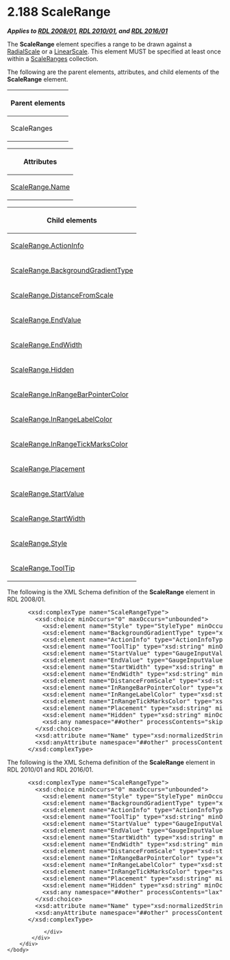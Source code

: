 <html dir="LTR" xmlns:mshelp="http://msdn.microsoft.com/mshelp" xmlns:ddue="http://ddue.schemas.microsoft.com/authoring/2003/5" xmlns:xlink="http://www.w3.org/1999/xlink" xmlns:tool="http://www.microsoft.com/tooltip">
    <head>
        <meta http-equiv="Content-Type" content="text/html; CHARSET=utf-8"></meta>
        <meta name="save" content="history"></meta>
        <title>2.188 ScaleRange</title>
        <xml>
            <mshelp:toctitle title="2.188 ScaleRange"></mshelp:toctitle>
            <mshelp:rltitle title="[MS-RDL]: ScaleRange"></mshelp:rltitle>
            <mshelp:keyword index="A" term="56ed5aad-f1b1-4463-a987-8f02cea49950"></mshelp:keyword>
            <mshelp:attr name="DCSext.ContentType" value="open specification"></mshelp:attr>
            <mshelp:attr name="AssetID" value="56ed5aad-f1b1-4463-a987-8f02cea49950"></mshelp:attr>
            <mshelp:attr name="TopicType" value="kbRef"></mshelp:attr>
            <mshelp:attr name="DCSext.Title" value="[MS-RDL]: ScaleRange" />
        </xml>
    </head>
    <body>
        <div id="header">
            <h1 class="heading">2.188 ScaleRange</h1>
        </div>
        <div id="mainSection">
            <div id="mainBody">
                <div id="allHistory" class="saveHistory"></div>
                <div id="sectionSection0" class="section" name="collapseableSection">
                    

<p><b><i>Applies to </i></b><a href="1e855f94-4617-47e4-b89e-0856c6cb420f.md"><b><i>RDL 2008/01</i></b></a><b><i>,
</i></b><a href="3428e690-a348-4ec7-8a6a-8efb42d2cdee.md"><b><i>RDL 2010/01</i></b></a><b><i>,
and </i></b><a href="52ce3983-2bfc-4e72-9359-42aaf5fe4509.md"><b><i>RDL 2016/01</i></b></a></p>

<p>The <b>ScaleRange</b> element specifies a range to be drawn
against a <a href="86468d9f-c561-4b50-a689-5dfccfde8495.md">RadialScale</a>
or a <a href="744f8b40-7ad5-4652-94a1-76ae5df59389.md">LinearScale</a>. This
element MUST be specified at least once within a <a href="7d058525-b290-415e-8635-97e1ca2cbe32.md">ScaleRanges</a> collection.</p>

<p>The following are the parent elements, attributes, and child
elements of the <b>ScaleRange</b> element.</p>

<table>
 <thead>
  <tr>
   <th>
   <p>Parent elements</p>
   </th>
  </tr>
 </thead>
 <tr>
  <td>
  <p>ScaleRanges</p>
  </td>
 </tr>
</table>

<p> </p>

<table>
 <thead>
  <tr>
   <th>
   <p>Attributes</p>
   </th>
  </tr>
 </thead>
 <tr>
  <td>
  <p><a href="805b6fc3-7fe0-4a2f-a878-5e181e8a9185.md">ScaleRange.Name</a></p>
  </td>
 </tr>
</table>

<p> </p>

<table>
 <thead>
  <tr>
   <th>
   <p>Child elements</p>
   </th>
  </tr>
 </thead>
 <tr>
  <td>
  <p><a href="c262e921-f1cb-4c18-ba58-f007b543078c.md">ScaleRange.ActionInfo</a>
  </p>
  </td>
 </tr>
 <tr>
  <td>
  <p><a href="011b50dd-ecef-4e2d-bd96-821619f99070.md">ScaleRange.BackgroundGradientType</a>
  </p>
  </td>
 </tr>
 <tr>
  <td>
  <p><a href="0c1b9bd5-194b-4b38-acf6-1a4668a33484.md">ScaleRange.DistanceFromScale</a>
  </p>
  </td>
 </tr>
 <tr>
  <td>
  <p><a href="e7472a12-6756-4b87-84a4-d04761e5a0a9.md">ScaleRange.EndValue</a>
  </p>
  </td>
 </tr>
 <tr>
  <td>
  <p><a href="318f81b9-03b5-4423-a819-63b51bbab467.md">ScaleRange.EndWidth</a>
  </p>
  </td>
 </tr>
 <tr>
  <td>
  <p><a href="7f56dd25-cef6-4811-88b1-d007e2635d19.md">ScaleRange.Hidden</a>
  </p>
  </td>
 </tr>
 <tr>
  <td>
  <p><a href="1b738164-063e-4d7c-9c0a-581e95062dda.md">ScaleRange.InRangeBarPointerColor</a>
  </p>
  </td>
 </tr>
 <tr>
  <td>
  <p><a href="27c3f097-4b27-464d-8175-a111a1e0d030.md">ScaleRange.InRangeLabelColor</a>
  </p>
  </td>
 </tr>
 <tr>
  <td>
  <p><a href="b1bb501f-2297-446b-9f47-c96b4c7644cb.md">ScaleRange.InRangeTickMarksColor</a>
  </p>
  </td>
 </tr>
 <tr>
  <td>
  <p><a href="f91fa9fe-2497-492b-a8ad-1d3178156a17.md">ScaleRange.Placement</a>
  </p>
  </td>
 </tr>
 <tr>
  <td>
  <p><a href="6f0e867f-3f5c-49c2-aa6e-236ea7d96b9a.md">ScaleRange.StartValue</a>
  </p>
  </td>
 </tr>
 <tr>
  <td>
  <p><a href="8e50e71e-828e-44a4-bdf8-cc01c6161a1a.md">ScaleRange.StartWidth</a>
  </p>
  </td>
 </tr>
 <tr>
  <td>
  <p><a href="7e2ea1f0-0ddf-40e2-bd9b-9c19909cf6c2.md">ScaleRange.Style</a>
  </p>
  </td>
 </tr>
 <tr>
  <td>
  <p><a href="8a35329a-bd5b-49bf-8891-20a75dff69a8.md">ScaleRange.ToolTip</a>
  </p>
  </td>
 </tr>
</table>

<p>The following is the XML Schema definition of the <b>ScaleRange</b>
element in RDL 2008/01.</p>

<dl>
<dd>
<div><pre> &lt;xsd:complexType name=&quot;ScaleRangeType&quot;&gt;
   &lt;xsd:choice minOccurs=&quot;0&quot; maxOccurs=&quot;unbounded&quot;&gt;
     &lt;xsd:element name=&quot;Style&quot; type=&quot;StyleType&quot; minOccurs=&quot;0&quot; /&gt;
     &lt;xsd:element name=&quot;BackgroundGradientType&quot; type=&quot;xsd:string&quot; minOccurs=&quot;0&quot; /&gt;
     &lt;xsd:element name=&quot;ActionInfo&quot; type=&quot;ActionInfoType&quot; minOccurs=&quot;0&quot; /&gt;
     &lt;xsd:element name=&quot;ToolTip&quot; type=&quot;xsd:string&quot; minOccurs=&quot;0&quot; /&gt;
     &lt;xsd:element name=&quot;StartValue&quot; type=&quot;GaugeInputValueType&quot; minOccurs=&quot;0&quot; /&gt;
     &lt;xsd:element name=&quot;EndValue&quot; type=&quot;GaugeInputValueType&quot; minOccurs=&quot;0&quot; /&gt;
     &lt;xsd:element name=&quot;StartWidth&quot; type=&quot;xsd:string&quot; minOccurs=&quot;0&quot; /&gt;
     &lt;xsd:element name=&quot;EndWidth&quot; type=&quot;xsd:string&quot; minOccurs=&quot;0&quot; /&gt;
     &lt;xsd:element name=&quot;DistanceFromScale&quot; type=&quot;xsd:string&quot; minOccurs=&quot;0&quot; /&gt;
     &lt;xsd:element name=&quot;InRangeBarPointerColor&quot; type=&quot;xsd:string&quot; minOccurs=&quot;0&quot; /&gt;
     &lt;xsd:element name=&quot;InRangeLabelColor&quot; type=&quot;xsd:string&quot; minOccurs=&quot;0&quot; /&gt;
     &lt;xsd:element name=&quot;InRangeTickMarksColor&quot; type=&quot;xsd:string&quot; minOccurs=&quot;0&quot; /&gt;
     &lt;xsd:element name=&quot;Placement&quot; type=&quot;xsd:string&quot; minOccurs=&quot;0&quot; /&gt;
     &lt;xsd:element name=&quot;Hidden&quot; type=&quot;xsd:string&quot; minOccurs=&quot;0&quot; /&gt;
     &lt;xsd:any namespace=&quot;##other&quot; processContents=&quot;skip&quot; /&gt;
   &lt;/xsd:choice&gt;
   &lt;xsd:attribute name=&quot;Name&quot; type=&quot;xsd:normalizedString&quot; use=&quot;required&quot; /&gt;
   &lt;xsd:anyAttribute namespace=&quot;##other&quot; processContents=&quot;skip&quot; /&gt;
 &lt;/xsd:complexType&gt;
</pre></div>
</dd></dl>

<p>The following is the XML Schema definition of the <b>ScaleRange</b>
element in RDL 2010/01 and RDL 2016/01.</p>

<dl>
<dd>
<div><pre> &lt;xsd:complexType name=&quot;ScaleRangeType&quot;&gt;
   &lt;xsd:choice minOccurs=&quot;0&quot; maxOccurs=&quot;unbounded&quot;&gt;
     &lt;xsd:element name=&quot;Style&quot; type=&quot;StyleType&quot; minOccurs=&quot;0&quot; /&gt;
     &lt;xsd:element name=&quot;BackgroundGradientType&quot; type=&quot;xsd:string&quot; minOccurs=&quot;0&quot; /&gt;
     &lt;xsd:element name=&quot;ActionInfo&quot; type=&quot;ActionInfoType&quot; minOccurs=&quot;0&quot; /&gt;
     &lt;xsd:element name=&quot;ToolTip&quot; type=&quot;xsd:string&quot; minOccurs=&quot;0&quot; /&gt;
     &lt;xsd:element name=&quot;StartValue&quot; type=&quot;GaugeInputValueType&quot; minOccurs=&quot;0&quot; /&gt;
     &lt;xsd:element name=&quot;EndValue&quot; type=&quot;GaugeInputValueType&quot; minOccurs=&quot;0&quot; /&gt;
     &lt;xsd:element name=&quot;StartWidth&quot; type=&quot;xsd:string&quot; minOccurs=&quot;0&quot; /&gt;
     &lt;xsd:element name=&quot;EndWidth&quot; type=&quot;xsd:string&quot; minOccurs=&quot;0&quot; /&gt;
     &lt;xsd:element name=&quot;DistanceFromScale&quot; type=&quot;xsd:string&quot; minOccurs=&quot;0&quot; /&gt;
     &lt;xsd:element name=&quot;InRangeBarPointerColor&quot; type=&quot;xsd:string&quot; minOccurs=&quot;0&quot; /&gt;
     &lt;xsd:element name=&quot;InRangeLabelColor&quot; type=&quot;xsd:string&quot; minOccurs=&quot;0&quot; /&gt;
     &lt;xsd:element name=&quot;InRangeTickMarksColor&quot; type=&quot;xsd:string&quot; minOccurs=&quot;0&quot; /&gt;
     &lt;xsd:element name=&quot;Placement&quot; type=&quot;xsd:string&quot; minOccurs=&quot;0&quot; /&gt;
     &lt;xsd:element name=&quot;Hidden&quot; type=&quot;xsd:string&quot; minOccurs=&quot;0&quot; /&gt;
     &lt;xsd:any namespace=&quot;##other&quot; processContents=&quot;lax&quot; /&gt;
   &lt;/xsd:choice&gt;
   &lt;xsd:attribute name=&quot;Name&quot; type=&quot;xsd:normalizedString&quot; use=&quot;required&quot; /&gt;
   &lt;xsd:anyAttribute namespace=&quot;##other&quot; processContents=&quot;lax&quot; /&gt;
 &lt;/xsd:complexType&gt;
</pre></div>
</dd></dl>


                </div>
            </div>
        </div>
    </body>
</html>